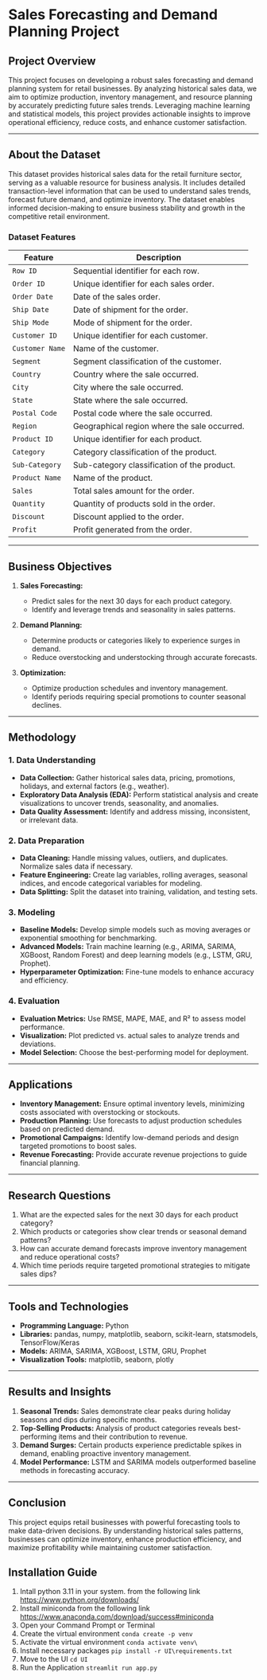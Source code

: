 # Sales Forecasting and Demand Planning Project  

## Project Overview  
This project focuses on developing a robust sales forecasting and demand planning system for retail businesses. By analyzing historical sales data, we aim to optimize production, inventory management, and resource planning by accurately predicting future sales trends. Leveraging machine learning and statistical models, this project provides actionable insights to improve operational efficiency, reduce costs, and enhance customer satisfaction.

---

## About the Dataset  

This dataset provides historical sales data for the retail furniture sector, serving as a valuable resource for business analysis. It includes detailed transaction-level information that can be used to understand sales trends, forecast future demand, and optimize inventory. The dataset enables informed decision-making to ensure business stability and growth in the competitive retail environment.

### Dataset Features  

| Feature          | Description                                                                          |
|-------------------|--------------------------------------------------------------------------------------|
| `Row ID`         | Sequential identifier for each row.                                                 |
| `Order ID`       | Unique identifier for each sales order.                                             |
| `Order Date`     | Date of the sales order.                                                            |
| `Ship Date`      | Date of shipment for the order.                                                     |
| `Ship Mode`      | Mode of shipment for the order.                                                     |
| `Customer ID`    | Unique identifier for each customer.                                                |
| `Customer Name`  | Name of the customer.                                                               |
| `Segment`        | Segment classification of the customer.                                             |
| `Country`        | Country where the sale occurred.                                                    |
| `City`           | City where the sale occurred.                                                       |
| `State`          | State where the sale occurred.                                                      |
| `Postal Code`    | Postal code where the sale occurred.                                                |
| `Region`         | Geographical region where the sale occurred.                                        |
| `Product ID`     | Unique identifier for each product.                                                 |
| `Category`       | Category classification of the product.                                             |
| `Sub-Category`   | Sub-category classification of the product.                                         |
| `Product Name`   | Name of the product.                                                                |
| `Sales`          | Total sales amount for the order.                                                   |
| `Quantity`       | Quantity of products sold in the order.                                             |
| `Discount`       | Discount applied to the order.                                                      |
| `Profit`         | Profit generated from the order.                                                    |

---

## Business Objectives  

1. **Sales Forecasting:**  
   - Predict sales for the next 30 days for each product category.  
   - Identify and leverage trends and seasonality in sales patterns.  

2. **Demand Planning:**  
   - Determine products or categories likely to experience surges in demand.  
   - Reduce overstocking and understocking through accurate forecasts.  

3. **Optimization:**  
   - Optimize production schedules and inventory management.  
   - Identify periods requiring special promotions to counter seasonal declines.  

---

## Methodology  

### 1. **Data Understanding**  
   - **Data Collection:** Gather historical sales data, pricing, promotions, holidays, and external factors (e.g., weather).  
   - **Exploratory Data Analysis (EDA):** Perform statistical analysis and create visualizations to uncover trends, seasonality, and anomalies.  
   - **Data Quality Assessment:** Identify and address missing, inconsistent, or irrelevant data.  

### 2. **Data Preparation**  
   - **Data Cleaning:** Handle missing values, outliers, and duplicates. Normalize sales data if necessary.  
   - **Feature Engineering:** Create lag variables, rolling averages, seasonal indices, and encode categorical variables for modeling.  
   - **Data Splitting:** Split the dataset into training, validation, and testing sets.  

### 3. **Modeling**  
   - **Baseline Models:** Develop simple models such as moving averages or exponential smoothing for benchmarking.  
   - **Advanced Models:** Train machine learning (e.g., ARIMA, SARIMA, XGBoost, Random Forest) and deep learning models (e.g., LSTM, GRU, Prophet).  
   - **Hyperparameter Optimization:** Fine-tune models to enhance accuracy and efficiency.  

### 4. **Evaluation**  
   - **Evaluation Metrics:** Use RMSE, MAPE, MAE, and R² to assess model performance.  
   - **Visualization:** Plot predicted vs. actual sales to analyze trends and deviations.  
   - **Model Selection:** Choose the best-performing model for deployment.  

---

## Applications  

- **Inventory Management:** Ensure optimal inventory levels, minimizing costs associated with overstocking or stockouts.  
- **Production Planning:** Use forecasts to adjust production schedules based on predicted demand.  
- **Promotional Campaigns:** Identify low-demand periods and design targeted promotions to boost sales.  
- **Revenue Forecasting:** Provide accurate revenue projections to guide financial planning.  

---

## Research Questions  

1. What are the expected sales for the next 30 days for each product category?  
2. Which products or categories show clear trends or seasonal demand patterns?  
3. How can accurate demand forecasts improve inventory management and reduce operational costs?  
4. Which time periods require targeted promotional strategies to mitigate sales dips?  

---

## Tools and Technologies  

- **Programming Language:** Python  
- **Libraries:** pandas, numpy, matplotlib, seaborn, scikit-learn, statsmodels, TensorFlow/Keras  
- **Models:** ARIMA, SARIMA, XGBoost, LSTM, GRU, Prophet  
- **Visualization Tools:** matplotlib, seaborn, plotly  

---

## Results and Insights  

1. **Seasonal Trends:** Sales demonstrate clear peaks during holiday seasons and dips during specific months.  
2. **Top-Selling Products:** Analysis of product categories reveals best-performing items and their contribution to revenue.  
3. **Demand Surges:** Certain products experience predictable spikes in demand, enabling proactive inventory management.  
4. **Model Performance:** LSTM and SARIMA models outperformed baseline methods in forecasting accuracy.  

---

## Conclusion  

This project equips retail businesses with powerful forecasting tools to make data-driven decisions. By understanding historical sales patterns, businesses can optimize inventory, enhance production efficiency, and maximize profitability while maintaining customer satisfaction.

## Installation Guide

1. Intall python 3.11 in your system. from the following link https://www.python.org/downloads/
2. Install miniconda from the following link https://www.anaconda.com/download/success#miniconda
3. Open your Command Prompt or Terminal
4. Create the virtual environment `conda create -p venv`
5. Activate the virtual environment `conda activate venv\`
6. Install necessary packages `pip install -r UI\requirements.txt`
7. Move to the UI `cd UI`
7. Run the Application `streamlit run app.py`